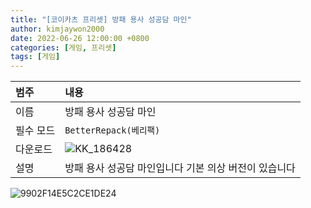 ```yaml
---
title: "[코이카츠 프리셋] 방패 용사 성공담 마인"
author: kimjaywon2000
date: 2022-06-26 12:00:00 +0800
categories: [게임, 프리셋]
tags: [게임]
---
```


| 범주             | 내용            |
|:----------------|:---------------|
| 이름             | 방패 용사 성공담 마인  |
| 필수 모드         | `BetterRepack(베리팩)`       |
| 다운로드          | ![KK_186428](https://user-images.githubusercontent.com/76558033/175806420-474da813-cfd0-4d96-baa6-5cc5b5b94187.png) |
| 설명             | 방패 용사 성공담 마인입니다 기본 의상 버전이 있습니다   |

![9902F14E5C2CE1DE24](https://user-images.githubusercontent.com/76558033/175806406-822989c1-b587-4384-94e6-61be9af404bd.jpeg)
